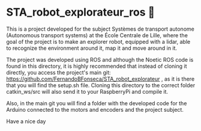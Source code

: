 # STA_robot_explorateur_ros 🤖

This is a project developed for the subject Systèmes de transport autonome (Autonomous transport systems) at the École Centrale de Lille, where the goal of the project is to make an explorer robot, equipped with a lidar, able to recognize the environment around it, map it and move around in it.

The project was developed using ROS and although the Noetic ROS code is found in this directory, it is highly recommended that instead of cloning it directly, you access the project's main git: https://github.com/FernandoBFonseca/STA_robot_explorateur , as it is there that you will find the setup.sh file. Cloning this directory to the correct folder catkin_ws/src will also send it to your RaspberryPi and compile it.

Also, in the main git you will find a folder with the developed code for the Arduino connected to the motors and encoders and the project subject.

Have a nice day
